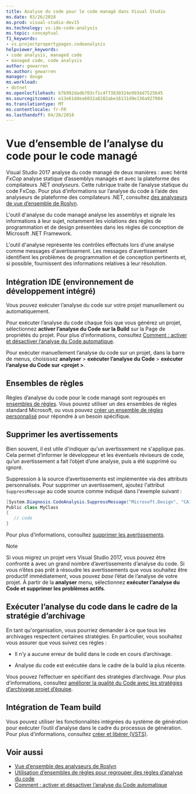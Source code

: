```yaml
---
title: Analyse du code pour le code managé dans Visual Studio
ms.date: 03/26/2018
ms.prod: visual-studio-dev15
ms.technology: vs-ide-code-analysis
ms.topic: conceptual
f1_keywords:
- vs.projectpropertypages.codeanalysis
helpviewer_keywords:
- code analysis, managed code
- managed code, code analysis
author: gewarren
ms.author: gewarren
manager: douge
ms.workload:
- dotnet
ms.openlocfilehash: b7b992dadb703cf1c4f73830324e9934d7525645
ms.sourcegitcommit: e13e61ddea6032a8282abe16131d9e136a927984
ms.translationtype: MT
ms.contentlocale: fr-FR
ms.lasthandoff: 04/26/2018
---
```

# <a name="overview-of-code-analysis-for-managed-code"></a>Vue d’ensemble de l’analyse du code pour le code managé

Visual Studio 2017 analyse du code managé de deux manières : avec hérité *FxCop* analyse statique d’assemblys managés et avec la plateforme des compilateurs .NET *analyseurs*. Cette rubrique traite de l’analyse statique du code FxCop. Pour plus d’informations sur l’analyse du code à l’aide des analyseurs de plateforme des compilateurs .NET, consultez [des analyseurs de vue d’ensemble de Roslyn](../code-quality/roslyn-analyzers-overview.md).

L'outil d'analyse du code managé analyse les assemblys et signale les informations à leur sujet, notamment les violations des règles de programmation et de design présentées dans les règles de conception de Microsoft .NET Framework.

L'outil d'analyse représente les contrôles effectués lors d'une analyse comme messages d'avertissement. Les messages d'avertissement identifient les problèmes de programmation et de conception pertinents et, si possible, fournissent des informations relatives à leur résolution.

## <a name="ide-integrated-development-environment-integration"></a>Intégration IDE (environnement de développement intégré)

Vous pouvez exécuter l’analyse du code sur votre projet manuellement ou automatiquement.

Pour exécuter l’analyse du code chaque fois que vous générez un projet, sélectionnez **activer l’analyse du Code sur la Build** sur la Page de propriétés du projet. Pour plus d’informations, consultez [Comment : activer et désactiver l’analyse du Code automatique](../code-quality/how-to-enable-and-disable-automatic-code-analysis-for-managed-code.md).

Pour exécuter manuellement l’analyse du code sur un projet, dans la barre de menus, choisissez **analyser** > **exécuter l’analyse du Code** > **exécuter l’analyse du Code sur \<projet >**.

## <a name="rule-sets"></a>Ensembles de règles

Règles d’analyse du code pour le code managé sont regroupés en [ensembles de règles](../code-quality/using-rule-sets-to-group-code-analysis-rules.md). Vous pouvez utiliser un des ensembles de règles standard Microsoft, ou vous pouvez [créer un ensemble de règles personnalisé](../code-quality/how-to-create-a-custom-rule-set.md) pour répondre à un besoin spécifique.

## <a name="suppress-warnings"></a>Supprimer les avertissements

Bien souvent, il est utile d'indiquer qu'un avertissement ne s'applique pas. Cela permet d’informer le développeur et les éventuels réviseurs de code, qu’un avertissement a fait l’objet d’une analyse, puis a été supprimé ou ignoré.

Suppression à la source d’avertissements est implémentée via des attributs personnalisés. Pour supprimer un avertissement, ajoutez l'attribut `SuppressMessage` au code source comme indiqué dans l'exemple suivant :

```csharp
[System.Diagnosis.CodeAnalysis.SuppressMessage("Microsoft.Design", "CA1039:ListsAreStrongTyped")]
Public class MyClass
{
   // code
}
```

Pour plus d’informations, consultez [supprimer les avertissements](../code-quality/in-source-suppression-overview.md).

> [!NOTE]
> Si vous migrez un projet vers Visual Studio 2017, vous pouvez être confronté à avec un grand nombre d’avertissements d’analyse du code. Si vous n’êtes pas prêt à résoudre les avertissements que vous souhaitez être productif immédiatement, vous pouvez *base* l’état de l’analyse de votre projet. À partir de la **analyser** menu, sélectionnez **exécuter l’analyse du Code et supprimer les problèmes actifs**.

## <a name="run-code-analysis-as-part-of-check-in-policy"></a>Exécuter l’analyse du code dans le cadre de la stratégie d’archivage

En tant qu'organisation, vous pourriez demander à ce que tous les archivages respectent certaines stratégies. En particulier, vous souhaitez vous assurer que vous suivez ces règles :

- Il n’y a aucune erreur de build dans le code en cours d’archivage.

- Analyse du code est exécutée dans le cadre de la build la plus récente.

Vous pouvez l’effectuer en spécifiant des stratégies d’archivage. Pour plus d’informations, consultez [améliorer la qualité du Code avec les stratégies d’archivage projet d’équipe](../code-quality/enhancing-code-quality-with-team-project-check-in-policies.md).

## <a name="team-build-integration"></a>Intégration de Team build

Vous pouvez utiliser les fonctionnalités intégrées du système de génération pour exécuter l’outil d’analyse dans le cadre du processus de génération. Pour plus d’informations, consultez [créer et libérer (VSTS)](/vsts/build-release/index).

## <a name="see-also"></a>Voir aussi

- [Vue d’ensemble des analyseurs de Roslyn](../code-quality/roslyn-analyzers-overview.md)
- [Utilisation d’ensembles de règles pour regrouper des règles d’analyse du code](../code-quality/using-rule-sets-to-group-code-analysis-rules.md)
- [Comment : activer et désactiver l’analyse du Code automatique](../code-quality/how-to-enable-and-disable-automatic-code-analysis-for-managed-code.md)
